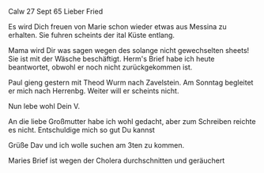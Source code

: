  Calw 27 Sept 65
Lieber Fried

Es wird Dich freuen von Marie schon wieder etwas aus Messina zu erhalten. Sie fuhren scheints der ital Küste entlang.

Mama wird Dir was sagen wegen des solange nicht gewechselten sheets! Sie ist mit der Wäsche beschäftigt. Herm's Brief habe ich heute beantwortet, obwohl er noch nicht zurückgekommen ist.

Paul gieng gestern mit Theod Wurm nach Zavelstein. Am Sonntag begleitet er mich nach Herrenbg. Weiter will er scheints nicht.

 Nun lebe wohl
 Dein V.

An die liebe Großmutter habe ich wohl gedacht, aber zum Schreiben reichte es nicht. Entschuldige mich so gut Du kannst

Grüße Dav und ich wolle suchen am 3ten zu kommen.

Maries Brief ist wegen der Cholera durchschnitten und geräuchert 